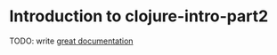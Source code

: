 # Introduction to clojure-intro-part2

TODO: write [great documentation](http://jacobian.org/writing/what-to-write/)
